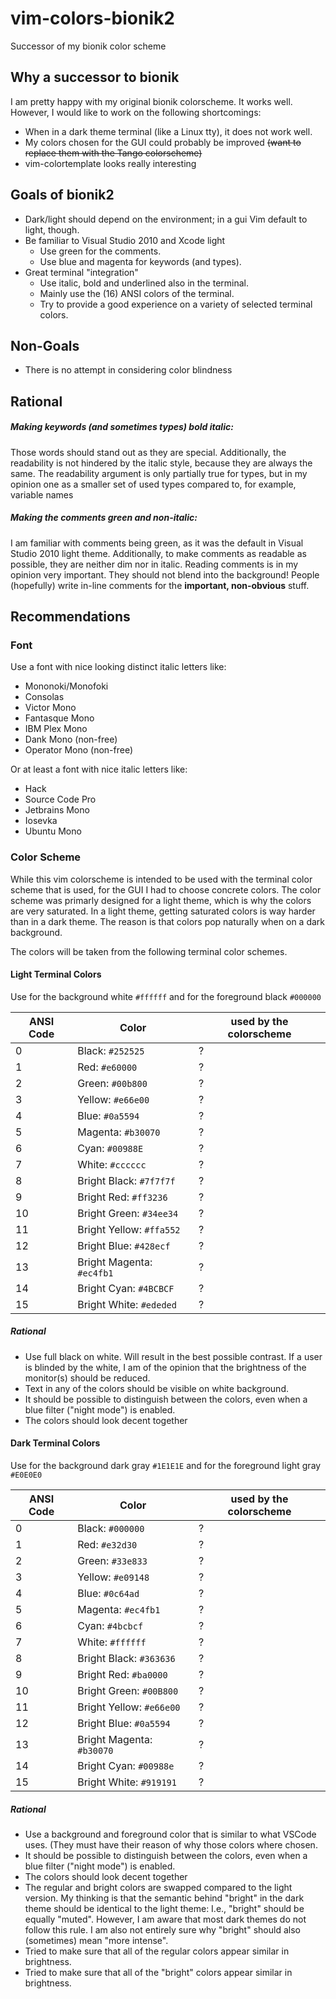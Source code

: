 # vim-colors-bionik2
Successor of my bionik color scheme

## Why a successor to bionik

I am pretty happy with my original bionik colorscheme. It works well.
However, I would like to work on the following shortcomings:
- When in a dark theme terminal (like a Linux tty), it does not work well.
- My colors chosen for the GUI could probably be improved ~~(want to replace them with the Tango colorscheme)~~
- vim-colortemplate looks really interesting


## Goals of bionik2
- Dark/light should depend on the environment; in a gui Vim default to light, though.
- Be familiar to Visual Studio 2010 and Xcode light
  + Use green for the comments.
  + Use blue and magenta for keywords (and types).
- Great terminal "integration"
  + Use italic, bold and underlined also in the terminal.
  + Mainly use the (16) ANSI colors of the terminal.
  + Try to provide a good experience on a variety of selected terminal colors.

## Non-Goals
- There is no attempt in considering color blindness

## Rational
##### Making keywords (and sometimes types) bold italic:
Those words should stand out as they are special. Additionally, the readability is not hindered by the italic style, because they are always the same.
The readability argument is only partially true for types, but in my opinion one as a smaller set of used types compared to, for example, variable names

##### Making the comments green and non-italic:
I am familiar with comments being green, as it was the default in Visual Studio 2010 light theme.
Additionally, to make comments as readable as possible, they are neither dim nor in italic.
Reading comments is in my opinion very important. They should not blend into the background!
People (hopefully) write in-line comments for the **important, non-obvious** stuff.


## Recommendations
### Font
Use a font with nice looking distinct italic letters like:
- Mononoki/Monofoki
- Consolas
- Victor Mono
- Fantasque Mono
- IBM Plex Mono
- Dank Mono (non-free)
- Operator Mono (non-free)

Or at least a font with nice italic letters like:
- Hack
- Source Code Pro
- Jetbrains Mono
- Iosevka
- Ubuntu Mono

### Color Scheme

While this vim colorscheme is intended to be used with the terminal color scheme that is used, for the GUI I had to choose concrete colors.
The color scheme was primarly designed for a light theme, which is why the colors are very saturated.
In a light theme, getting saturated colors is way harder than in a dark theme.
The reason is that colors pop naturally when on a dark background.

The colors will be taken from the following terminal color schemes.

#### Light Terminal Colors

Use for the background white `#ffffff` and for the foreground black `#000000`

| ANSI Code | Color                     | used by the colorscheme |
|-----------|---------------------------|-------------------------|
| 0         | Black: `#252525`          | ?                       |
| 1         | Red: `#e60000`            | ?                       |
| 2         | Green: `#00b800`          | ?                       |
| 3         | Yellow: `#e66e00`         | ?                       |
| 4         | Blue: `#0a5594`           | ?                       |
| 5         | Magenta: `#b30070`        | ?                       |
| 6         | Cyan: `#00988E`           | ?                       |
| 7         | White: `#cccccc`          | ?                       |
| 8         | Bright Black: `#7f7f7f`   | ?                       |
| 9         | Bright Red: `#ff3236`     | ?                       |
| 10        | Bright Green: `#34ee34`   | ?                       |
| 11        | Bright Yellow: `#ffa552`  | ?                       |
| 12        | Bright Blue: `#428ecf`    | ?                       |
| 13        | Bright Magenta: `#ec4fb1` | ?                       |
| 14        | Bright Cyan: `#4BCBCF`    | ?                       |
| 15        | Bright White: `#ededed`   | ?                       |

##### Rational
- Use full black on white. Will result in the best possible contrast. If a user is blinded by the white, I am of the opinion that the brightness of the monitor(s) should be reduced.
- Text in any of the colors should be visible on white background.
- It should be possible to distinguish between the colors, even when a blue filter ("night mode") is enabled.
- The colors should look decent together

#### Dark Terminal Colors

Use for the background dark gray `#1E1E1E` and for the foreground light gray `#E0E0E0`

| ANSI Code | Color                     | used by the colorscheme |
|-----------|---------------------------|-------------------------|
| 0         | Black: `#000000`          | ?                       |
| 1         | Red: `#e32d30`            | ?                       |
| 2         | Green: `#33e833`          | ?                       |
| 3         | Yellow: `#e09148`         | ?                       |
| 4         | Blue: `#0c64ad`           | ?                       |
| 5         | Magenta: `#ec4fb1`        | ?                       |
| 6         | Cyan: `#4bcbcf`           | ?                       |
| 7         | White: `#ffffff`          | ?                       |
| 8         | Bright Black: `#363636`   | ?                       |
| 9         | Bright Red: `#ba0000`     | ?                       |
| 10        | Bright Green: `#00B800`   | ?                       |
| 11        | Bright Yellow: `#e66e00`  | ?                       |
| 12        | Bright Blue: `#0a5594`    | ?                       |
| 13        | Bright Magenta: `#b30070` | ?                       |
| 14        | Bright Cyan: `#00988e`    | ?                       |
| 15        | Bright White: `#919191`   | ?                       |

##### Rational
- Use a background and foreground color that is similar to what VSCode uses. (They must have their reason of why those colors where chosen.
- It should be possible to distinguish between the colors, even when a blue filter ("night mode") is enabled.
- The colors should look decent together
- The regular and bright colors are swapped compared to the light version. My thinking is that the semantic behind "bright" in the dark theme should be identical to the light theme: I.e., "bright" should be equally "muted". However, I am aware that most dark themes do not follow this rule. I am also not entirely sure why "bright" should also (sometimes) mean "more intense".
- Tried to make sure that all of the regular colors appear similar in brightness.
- Tried to make sure that all of the "bright" colors appear similar in brightness.

